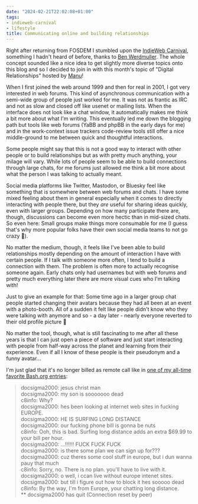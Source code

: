 ```yaml
---
date: "2024-02-21T22:02:08+01:00"
tags:
- indieweb-carnival
- lifestyle
title: Communicating online and building relationships
---
```


Right after returning from FOSDEM I stumbled upon the [IndieWeb Carnival](https://indieweb.org/indieweb-carnival), something I hadn't heard of before, thanks to [Ben Werdmuller](https://werd.io/2024/the-four-phases). The whole concept sounded like a nice idea to get slightly more diverse topics onto this blog and so I decided to join in with this month's topic of "Digital Relationships" hosted by [Manu](https://manuelmoreale.com/indieweb-carnival-digital-relationships)!

When I first joined the web around 1999 and then for real in 2001, I got very interested in web forums. This kind of asynchronous communication with a semi-wide group of people just worked for me. It was not as frantic as IRC and not as slow and closed off like usenet or mailing lists. When the interface does not look like a chat window, it automatically makes me think a bit more about what I'm writing. This eventually led me down the blogging path but tools like web forums (YaBB and phpBB in the early days for me) and in the work-context issue trackers code-review tools still offer a nice middle-ground to me between quick and thoughtful interactions.

Some people might say that this is not a good way to interact with other people or to build relationships but as with pretty much anything, your milage will vary. While lots of people seem to be able to build connections through large chats, for me forums just allowed me think a bit more about what the person I was talking to actually meant. 

Social media platforms like Twitter, Mastodon, or Bluesky feel like something that is somewhere between web forums and chats. I have some mixed feeling about them in general especially when it comes to directly interacting with people there, but they *are* useful for sharing ideas quickly, even with larger groups. Depending on how many participate there are, though, discussions can become even more hectic than in mid-sized chats. So even here: Small groups make things more consumable for me (I guess that's why more popular folks have their own social media teams to not go crazy 🤪).

No matter the medium, though, it feels like I've been able to build relationships mostly depending on the amount of interaction I have with certain people. If I talk with someone more often, I tend to build a connection with them. The problem is often more to actually recognise someone again. Early chats only had usernames but with web forums and pretty much everything later there are more visual cues who I'm talking with!

Just to give an example for that: Some time ago in a larger group chat people started changing their avatars because they had all been at an event with a photo-booth. All of a sudden it felt like people didn't know who they were talking with anymore and so - a day later - nearly everyone reverted to their old profile picture 🤣

No matter the tool, though, what is still fascinating to me after all these years is that I can just open a piece of software and just start interacting with people from half-way across the planet and learning from their experience. Even if all I know of these people is their pseudonym and a funny avatar...

I'm just glad that it's no longer billed as remote call like in [one of my all-time favorite Bash.org entries](https://web.archive.org/web/20230607114941/http://www.bash.org/?142934):

> docsigma2000: jesus christ man  
> docsigma2000: my son is sooooooo dead  
> c8info: Why?  
> docsigma2000: hes been looking at internet web sites in fucking EUROPE.  
> docsigma2000: HE IS SURFING LONG DISTANCE  
> docsigma2000: our fucking phone bill is gonna be nuts  
> c8info: Ooh, this is bad. Surfing long distance adds an extra $69.99 to your bill per hour.  
> docsigma2000: ...!!!!!! FUCK FUCK FUCK  
> docsigma2000: is there some plan we can sign up for???  
> docsigma2000: cuz theres some cool stuff in europe, but i dun wanna pauy that much  
> c8info: Sorry, no. There is no plan. you'll have to live with it.  
> docsigma2000: o well, i ccan live without europe intenet sites.  
> docsigma2000: but till i figure out how to block it hes sooooo dead  
> c8info: By the way, I'm from Europe, your chatting long distance.  
> ** docsigma2000 has quit (Connection reset by peer)


